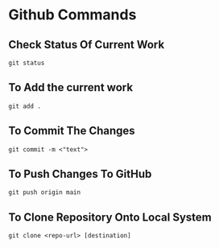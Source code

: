 # Github Commands


## Check Status Of Current Work
` git status `


## To Add the current work
` git add . `


## To Commit The Changes 
` git commit -m <"text"> `


## To Push Changes To GitHub 
` git push origin main `


## To Clone Repository Onto Local System
` git clone <repo-url> [destination] `
